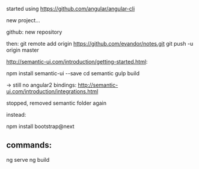 started using https://github.com/angular/angular-cli

  new project...

github: new repository

then: git remote add origin https://github.com/evandor/notes.git
      git push -u origin master

http://semantic-ui.com/introduction/getting-started.html:

   npm install semantic-ui --save
   cd semantic
   gulp build

   -> still no angular2 bindings: http://semantic-ui.com/introduction/integrations.html

   stopped, removed semantic folder again

   instead:

   npm install bootstrap@next

commands:
---------

ng serve
ng build